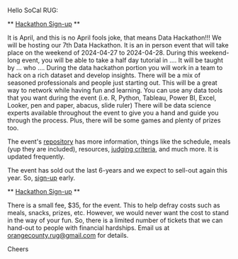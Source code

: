 Hello SoCal RUG:

** [Hackathon Sign-up](https://www.eventbrite.com/e/socalrug-data-science-hackathon-tickets-862572245807) **

It is April, and this is no April fools joke, that means Data Hackathon!!! We will be hosting our 7th Data Hackathon. It is an in person event that will take place on the weekend of 2024-04-27 to 2024-04-28. During this weekend-long event, you will be able to take a half day tutorial in .... It will be taught by ... who ....  During the data hackathon portion you will work in a team to hack on a rich dataset and develop insights. There will be a mix of seasoned professionals and people just starting out. This will be a great way to network while having fun and learning. You can use any data tools that you want during the event (i.e. R, Python, Tableau, Power BI, Excel, Looker, pen and paper, abacus, slide ruler) There will be data science experts available throughout the event to give you a hand and guide you through the process. Plus, there will be some games and plenty of prizes too.

The event's [repository](https://github.com/socalrug/hackathon-2024-04) has more information, things like the schedule, meals (yup they are included), resources, [judging criteria](https://github.com/socalrug/hackathon-2024-04/blob/main/admin/judging_guidelines.md), and much more. It is updated frequently.

The event has sold out the last 6-years and we expect to sell-out again this year. So, [sign-up](https://www.eventbrite.com/e/socalrug-data-science-hackathon-tickets-862572245807) early.

** [Hackathon Sign-up](https://www.eventbrite.com/e/socalrug-data-science-hackathon-tickets-862572245807) **

There is a small fee, $35, for the event. This to help defray costs such as meals, snacks, prizes, etc. However, we would never want the cost to stand in the way of your fun. So, there is a limited number of tickets that we can hand-out to people with financial hardships. Email us at orangecounty.rug@gmail.com for details.

Cheers


